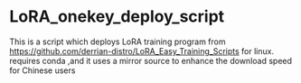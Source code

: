 # LoRA_onekey_deploy_script

This is a script which deploys LoRA training program from https://github.com/derrian-distro/LoRA_Easy_Training_Scripts for linux.
requires conda ,and it uses a mirror source to enhance the download speed for Chinese users
